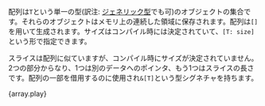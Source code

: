 <!--- An array is a collection of objects of the same type `T`, stored in contiguous --->
<!--- memory. Arrays are created using brackets `[]`, and their size, which is known --->
<!--- at compile time, is part of their type signature `[T; size]`. --->
配列は`T`という単一の型(訳注: [ジェネリック型](https://rust-lang-ja.github.io/the-rust-programming-language-ja/1.6/book/generics.html)でも可)のオブジェクトの集合です。それらのオブジェクトはメモリ上の連続した領域に保存されます。配列は`[]`を用いて生成されます。サイズはコンパイル時には決定されていて、`[T: size]`という形で指定できます。

<!--- Slices are similar to arrays, but their size is not known at compile time. --->
<!--- Instead, a slice is a two-word object, the first word is a pointer to the data, --->
<!--- and the second word is the length of the slice. Slices can be used to borrow a --->
<!--- section of an array, and have the type signature `&[T]`. --->
スライスは配列に似ていますが、コンパイル時にサイズが決定されていません。2つの部分からなり、1つは別のデータへのポインタ、もう1つはスライスの長さです。配列の一部を借用するのに使用され`&[T]`という型シグネチャを持ちます。

{array.play}
